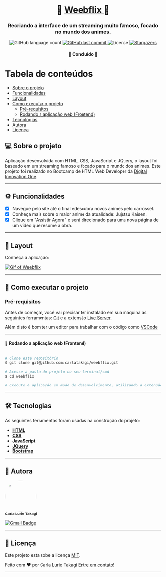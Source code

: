 <h1 align="center">
     👹 <a href="#" alt="blog"> Weebflix </a> 👹
</h1>

<h3 align="center">
    Recriando a interface de um streaming muito famoso, focado no mundo dos animes.
</h3>


<p align="center">
  <img alt="GitHub language count" src="https://img.shields.io/github/languages/count/carlatakagi/weebflix?color=%2304D361">
  
  <a href="https://github.com/carlatakagi/weebflix/commits/master">
    <img alt="GitHub last commit" src="https://img.shields.io/github/last-commit/carlatakagi/weebflix">
  </a>
    
   <img alt="License" src="https://img.shields.io/badge/license-MIT-brightgreen">
   <a href="https://github.com/carlatakagi/weebflix/stargazers">
    <img alt="Stargazers" src="https://img.shields.io/github/stars/carlatakagi/weebflix?style=social">

  </a>
 
</p>

<h4 align="center">
	🚀 Concluído 🚀
</h4>

Tabela de conteúdos
=================
<!--ts-->
   * [Sobre o projeto](#-sobre-o-projeto)
   * [Funcionalidades](#-funcionalidades)
   * [Layout](#-layout)
   * [Como executar o projeto](#-como-executar-o-projeto)
     * [Pré-requisitos](#pré-requisitos)
     * [Rodando a aplicação web (Frontend)](#user-content--rodando-a-aplicação-web-frontend)
   * [Tecnologias](#-tecnologias)
   * [Autora](#-autora)
   * [Licença](#user-content--licença)
<!--te-->


## 💻 Sobre o projeto

   Aplicação desenvolvida com HTML, CSS, JavaScript e JQuery, o layout foi baseado em um streaming famoso e focado para o mundo dos animes.
   Este projeto foi realizado no Bootcamp de HTML Web Developer da [Digital Innovation One](https://digitalinnovation.one/).

---

## ⚙️ Funcionalidades

- [x] Navegue pelo site até o final edescubra novos animes pelo carrossel.
- [x] Conheça mais sobre o maior anime da atualidade: Jujutsu Kaisen.
- [x] Clique em "Assistir Agora" e será direcionado para uma nova página de um vídeo que resume a obra.

---

## 🎨 Layout

Conheça a aplicação:

<a href="">
  <img alt="Gif of Weebflix" src="docs/weebflix.gif">
</a>

---

## 🚀 Como executar o projeto

### Pré-requisitos

Antes de começar, você vai precisar ter instalado em sua máquina as seguintes ferramentas:
[Git](https://git-scm.com) e a extensão [Live Server](https://marketplace.visualstudio.com/items?itemName=ritwickdey.LiveServer).

Além disto é bom ter um editor para trabalhar com o código como [VSCode](https://code.visualstudio.com/)

---
#### 🧭 Rodando a aplicação web (Frontend)

```bash

# Clone este repositório
$ git clone git@github.com:carlatakagi/weebflix.git

# Acesse a pasta do projeto no seu terminal/cmd
$ cd weebflix

# Execute a aplicação em modo de desenvolvimento, utilizando a extensão Live Server.

```

---

## 🛠 Tecnologias

As seguintes ferramentas foram usadas na construção do projeto:

-   **[HTML](https://developer.mozilla.org/pt-BR/docs/Web/HTML)**
-   **[CSS](https://developer.mozilla.org/pt-BR/docs/Web/CSS)**
-   **[JavaScript](https://www.javascript.com/)**
-   **[JQuery](https://jquery.com/)**
-   **[Bootstrap](https://getbootstrap.com/)**


---

## 🦸 Autora

 <img style="border-radius: 50%;" src="https://avatars.githubusercontent.com/u/70762111?v=4" width="100px;" alt=""/>
 <br />
 <sub><b>Carla Lurie Takagi</b></sub>
 <br />


[![Gmail Badge](https://img.shields.io/badge/-carlatakagi@gmail.com-c14438?style=flat-square&logo=Gmail&logoColor=white&link=mailto:carlatakagi@gmail.com)](mailto:carlatakagi@gmail.com)

---

## 📝 Licença

Este projeto esta sobe a licença [MIT](./LICENSE).

Feito com ❤️ por Carla Lurie Takagi [Entre em contato!](https://www.linkedin.com/in/carla-takagi/)

---
